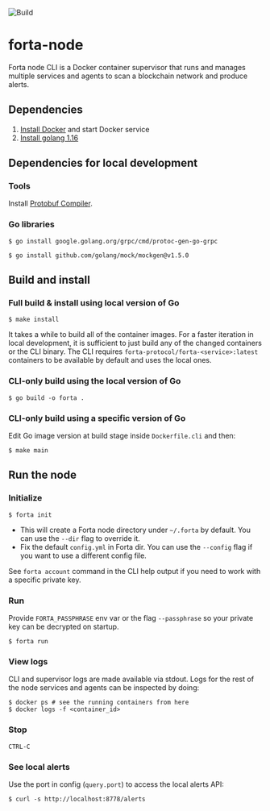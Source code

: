 ![Build](https://github.com/forta-protocol/forta-node/actions/workflows/codedeploy-staging.yml/badge.svg)

# forta-node

Forta node CLI is a Docker container supervisor that runs and manages multiple services and
agents to scan a blockchain network and produce alerts.

## Dependencies

1. [Install Docker](https://docs.docker.com/get-docker/) and start Docker service
2. [Install golang 1.16](https://golang.org/doc/install)

## Dependencies for local development

### Tools

Install [Protobuf Compiler](https://grpc.io/docs/protoc-installation/).

### Go libraries

```shell
$ go install google.golang.org/grpc/cmd/protoc-gen-go-grpc 
```
```shell 
$ go install github.com/golang/mock/mockgen@v1.5.0
```

## Build and install

### Full build & install using local version of Go

```shell
$ make install
```

It takes a while to build all of the container images. For a faster iteration in local development,
it is sufficient to just build any of the changed containers or the CLI binary. The CLI requires
`forta-protocol/forta-<service>:latest` containers to be available by default and uses the local ones.

### CLI-only build using the local version of Go

```shell
$ go build -o forta .
```

### CLI-only build using a specific version of Go

Edit Go image version at build stage inside `Dockerfile.cli` and then:

```shell
$ make main
```

## Run the node

### Initialize

```shell
$ forta init
```

- This will create a Forta node directory under `~/.forta` by default. You can use the `--dir` flag
to override it.
- Fix the default `config.yml` in Forta dir. You can use the `--config` flag if you want to use a different config file.

See `forta account` command in the CLI help output if you need to work with a specific private key.

### Run

Provide `FORTA_PASSPHRASE` env var or the flag `--passphrase` so your private key can be decrypted on startup.

```shell
$ forta run
```

### View logs

CLI and supervisor logs are made available via stdout. Logs for the rest of the node services and
agents can be inspected by doing:

```shell
$ docker ps # see the running containers from here
$ docker logs -f <container_id>
```

### Stop

```
CTRL-C
```

### See local alerts

Use the port in config (`query.port`) to access the local alerts API:


```shell
$ curl -s http://localhost:8778/alerts
```
